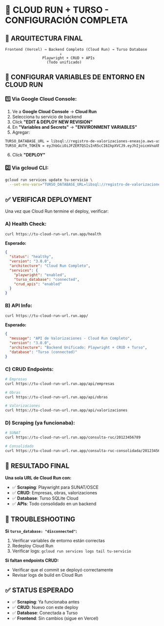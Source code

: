 # 🚀 CLOUD RUN + TURSO - CONFIGURACIÓN COMPLETA

## 🎯 ARQUITECTURA FINAL

```
Frontend (Vercel) → Backend Completo (Cloud Run) → Turso Database
                         ↓
                 Playwright + CRUD + APIs
                   (Todo unificado)
```

## 🔧 CONFIGURAR VARIABLES DE ENTORNO EN CLOUD RUN

### 1️⃣ Via Google Cloud Console:

1. Ve a **Google Cloud Console** → **Cloud Run**
2. Selecciona tu servicio de backend
3. Click **"EDIT & DEPLOY NEW REVISION"**
4. En **"Variables and Secrets"** → **"ENVIRONMENT VARIABLES"**
5. Agregar:

```bash
TURSO_DATABASE_URL = libsql://registro-de-valorizaciones-eneasjo.aws-us-east-2.turso.io
TURSO_AUTH_TOKEN = eyJhbGciOiJFZERTQSIsInR5cCI6IkpXVCJ9.eyJhIjoicmVnaXN0cm8tZGUtdmFsb3JpemFjaW9uZXMtZW5lYXNqbyIsImlhdCI6MTcyNDE2NjU2NH0.JfCnDaYNzgJYZ6q8rIYDHQKgdCPzLJSf4IQFrNR-F7ZIhGXMU4B2u-uAUUgqbPP8-mHN5kFO1LfBvkmGkWQPBg
```

6. Click **"DEPLOY"**

### 2️⃣ Via gcloud CLI:

```bash
gcloud run services update tu-servicio \
  --set-env-vars="TURSO_DATABASE_URL=libsql://registro-de-valorizaciones-eneasjo.aws-us-east-2.turso.io,TURSO_AUTH_TOKEN=eyJhbGciOiJFZERTQSIsInR5cCI6IkpXVCJ9..."
```

## ✅ VERIFICAR DEPLOYMENT

Una vez que Cloud Run termine el deploy, verificar:

### A) Health Check:
```bash
curl https://tu-cloud-run-url.run.app/health
```

**Esperado:**
```json
{
  "status": "healthy",
  "version": "3.0.0", 
  "architecture": "Cloud Run Completo",
  "services": {
    "playwright": "enabled",
    "turso_database": "connected",
    "crud_apis": "enabled"
  }
}
```

### B) API Info:
```bash
curl https://tu-cloud-run-url.run.app/
```

**Esperado:**
```json
{
  "message": "API de Valorizaciones - Cloud Run Completo",
  "version": "3.0.0",
  "architecture": "Backend Unificado: Playwright + CRUD + Turso",
  "database": "Turso (connected)"
}
```

### C) CRUD Endpoints:
```bash
# Empresas
curl https://tu-cloud-run-url.run.app/api/empresas

# Obras  
curl https://tu-cloud-run-url.run.app/api/obras

# Valorizaciones
curl https://tu-cloud-run-url.run.app/api/valorizaciones
```

### D) Scraping (ya funcionaba):
```bash
# SUNAT
curl https://tu-cloud-run-url.run.app/consulta-ruc/20123456789

# Consolidado
curl https://tu-cloud-run-url.run.app/consulta-ruc-consolidada/20123456789
```

## 🎯 RESULTADO FINAL

**Una sola URL de Cloud Run con:**
- ✅ **Scraping**: Playwright para SUNAT/OSCE
- ✅ **CRUD**: Empresas, obras, valorizaciones  
- ✅ **Database**: Turso SQLite Cloud
- ✅ **APIs**: Todo consolidado en un backend

## 🚨 TROUBLESHOOTING

**Si `turso_database: "disconnected"`:**
1. Verificar variables de entorno están correctas
2. Redeploy Cloud Run
3. Verificar logs: `gcloud run services logs tail tu-servicio`

**Si faltan endpoints CRUD:**
- Verificar que el commit se deployó correctamente
- Revisar logs de build en Cloud Run

## ✅ STATUS ESPERADO

- ✅ **Scraping**: Ya funcionaba antes
- ✅ **CRUD**: Nuevo con este deploy
- ✅ **Database**: Conectada a Turso
- ✅ **Frontend**: Sin cambios (sigue en Vercel)